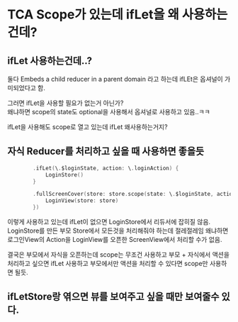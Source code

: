 # TCA Scope가 있는데 ifLet을 왜 사용하는 건데?

## ifLet 사용하는건데..?
둘다 Embeds a child reducer in a parent domain 라고 하는데 
ifLEt은 옵셔널이 가미되었다고 함.


그러면 ifLet을 사용할 필요가 없는거 아닌가?   
왜냐하면 scope의 state도 optional을 사용해서 옵셔널로 사용하고 있음..ㅋㅋ

ifLet을 사용해도 scope로 열고 있는데 ifLet 왜사용하는거지?  


## 자식 Reducer를 처리하고 싶을 때 사용하면 좋을듯
```Swift
        .ifLet(\.$loginState, action: \.loginAction) {
            LoginStore()
        }

        .fullScreenCover(store: store.scope(state: \.$loginState, action: \.loginAction), content: { store in
            LoginView(store: store)
        })
```

이렇게 사용하고 있는데 ifLet이 없으면 LoginStore에서 리듀서에 잡히질 않음.
LoginStore를 만든 부모 Store에서 모든것을 처리해줘야 하는데 절레절레임
왜냐하면 로그인View의 Action을 LoginView를 오픈한 ScreenView에서 처리할 수가 없음.

결국은 부모에서 자식을 오픈하는데 scope는 무조건 사용하고
부모 + 자식에서 액션을 처리하고 싶으면 ifLet 사용하고 
부모에서만 액션을 처리할 수 있다면 scope만 사용하면 될듯.


## ifLetStore랑 엮으면 뷰를 보여주고 싶을 때만 보여줄수 있다.
